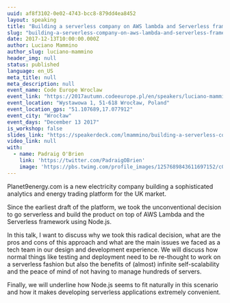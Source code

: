 ```yaml
---
uuid: af8f3102-0e02-4743-bcc8-879dd4ea8452
layout: speaking
title: "Building a serverless company on AWS lambda and Serverless framework"
slug: "building-a-serverless-company-on-aws-lambda-and-serverless-framework-codeeurope-wroclaw"
date: 2017-12-13T10:00:00.000Z
author: Luciano Mammino
author_slug: luciano-mammino
header_img: null
status: published
language: en_US
meta_title: null
meta_description: null
event_name: Code Europe Wroclaw
event_link: "https://2017autumn.codeeurope.pl/en/speakers/luciano-mammino"
event_location: "Wystawowa 1, 51-618 Wrocław, Poland"
event_location_gps: "51.107689,17.077912"
event_city: "Wrocław"
event_days: "December 13 2017"
is_workshop: false
slides_link: "https://speakerdeck.com/lmammino/building-a-serverless-company-on-aws-lambda-and-serverless-framework"
video_link: null
with:
  - name: Padraig O'Brien
    link: 'https://twitter.com/PadraigOBrien'
    image: 'https://pbs.twimg.com/profile_images/1257689843611697152/c05SV9HI_x96.jpg'
---
```


Planet9energy.com is a new electricity company building a sophisticated analytics and energy trading platform for the UK market.

Since the earliest draft of the platform, we took the unconventional decision to go serverless and build the product on top of AWS Lambda and the Serverless framework using Node.js.

In this talk, I want to discuss why we took this radical decision, what are the pros and cons of this approach and what are the main issues we faced as a tech team in our design and development experience. We will discuss how normal things like testing and deployment need to be re-thought to work on a serverless fashion but also the benefits of (almost) infinite self-scalability and the peace of mind of not having to manage hundreds of servers.

Finally, we will underline how Node.js seems to fit naturally in this scenario and how it makes developing serverless applications extremely convenient.
